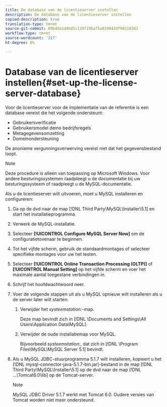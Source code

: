 ```yaml
---
title: De database van de licentieserver instellen
description: De database van de licentieserver instellen
copied-description: true
translation-type: tm+mt
source-git-commit: 89bdda1d4bd5c126f19ba75a819942df901183d1
workflow-type: tm+mt
source-wordcount: '217'
ht-degree: 0%

---
```



# Database van de licentieserver instellen{#set-up-the-license-server-database}

Voor de licentieserver voor de implementatie van de referentie is een database vereist die het volgende ondersteunt:

* Gebruikersverificatie
* Gebruikersmodel demo bedrijfsregels
* Metagegevensomzetting
* Domeinondersteuning

De anonieme vergunningsverwerving vereist niet dat het gegevensbestand loopt.

>[!NOTE]
>
>Deze procedure is alleen van toepassing op Microsoft Windows. Voor andere besturingssystemen raadpleegt u de documentatie bij uw besturingssysteem of raadpleegt u de MySQL-documentatie.

Als u de licentieserver wilt uitvoeren, moet u MySQL installeren en configureren:

1. Ga op de dvd naar de map [!DNL Third Party\MySQL\Installer\5.1] en start het installatieprogramma.
1. Verwerk de MySQL-installatie.
1. Selecteer **[!UICONTROL Configure MySQL Server Now]** om de configuratietovenaar te beginnen.
1. Tot het vijfde scherm, gebruik de standaardmontages of selecteer specifieke montages voor uw het testen.
1. Selecteer **[!UICONTROL Online Transaction Processing (OLTP)]** of **[!UICONTROL Manual Setting]** op het vijfde scherm en voer het maximale aantal toegestane verbindingen in.
1. Schrijf het hoofdwachtwoord neer.
1. Voer de volgende stappen uit als u MySQL opnieuw wilt installeren als u de server later wilt starten:
   1. Verwijder het *systeemstation:*-map.

      Deze map bevindt zich in [!DNL \Documents and Settings\All Users\Application Data\MySQL].
   1. Verwijder de oude installatiemap voor MySQL.

      Bijvoorbeeld *systeemstation:*, dat zich in [!DNL \Program Files\MySQL\MySQL Server 5.1] bevindt.
1. Als u MySQL JDBC-stuurprogramma 5.1.7 wilt installeren, kopieert u het [!DNL mysql-connector-java-5.1.7-bin.jar]-bestand in de map [!DNL Third Party\MySQL\Installer\5.1] op de dvd naar de map [!DNL ...\Tomcat6.0\lib] op de Tomcat-server.

   >[!NOTE]
   >
   >MySQL JDBC Driver 5.1.7 werkt met Tomcat 6.0. Oudere versies van Tomcat worden niet meer ondersteund.

